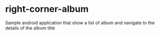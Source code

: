 # right-corner-album
Sample android  application that show a list of album and navigate to the details of the album title
